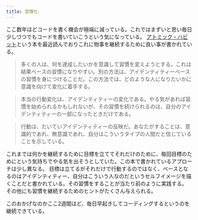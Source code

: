 ```yaml
---
title: 習慣化
---
```


ここ数年ほどコードを書く機会が極端に減っている。これではまずいと思い毎日少しづつでもコードを書いていこうという気になっている。
[アトミック・ハビット](https://www.amazon.co.jp/dp/B07YY2WV6K/ref=dp-kindle-redirect?_encoding=UTF8&btkr=1)という本を最近読んでおりこれに物事を継続するために良い事が書かれている。
> 多くの人は、何を達成したいかを意識して習慣を変えようとする。これは結果ベースの習慣になりやすい。別の方法は、アイデンティティーベースの習慣を身につけることだ。この方法では、どのような人になりたいかに意識を向けて変化に着手する。  

> 本当の行動変化は、アイデンティティーの変化である。やる気があれば習慣を始められるかもしれないが、その習慣を続けられるのは、自分のアイデンティティーの一部になったときだけである。  

> 行動は、たいていアイデンティティーの反映だ。あなたがすることは、意識的であれ、無意識であれ、自分はこういうタイプの人間だと信じていることを示している。

これまでは何かを継続するために目標を立ててそれだけのために、毎回目標のためにという気持ちでやる気を出そうとしていた。この本で書かれているアプローチは少し異なる。
目標は立てるがそれだけで行動するのではなく、ベースとなるのはアイデンティティー、自分はこういう人なのだというセルフイメージを描くことだと書かれている。その習慣をすることが当たり前のように実践する。
その他にも習慣を継続するためのヒントがたくさん与えられる。

このおかげなのかここ2週間ほど、毎日早起きしてコーディングするというのを継続できている。